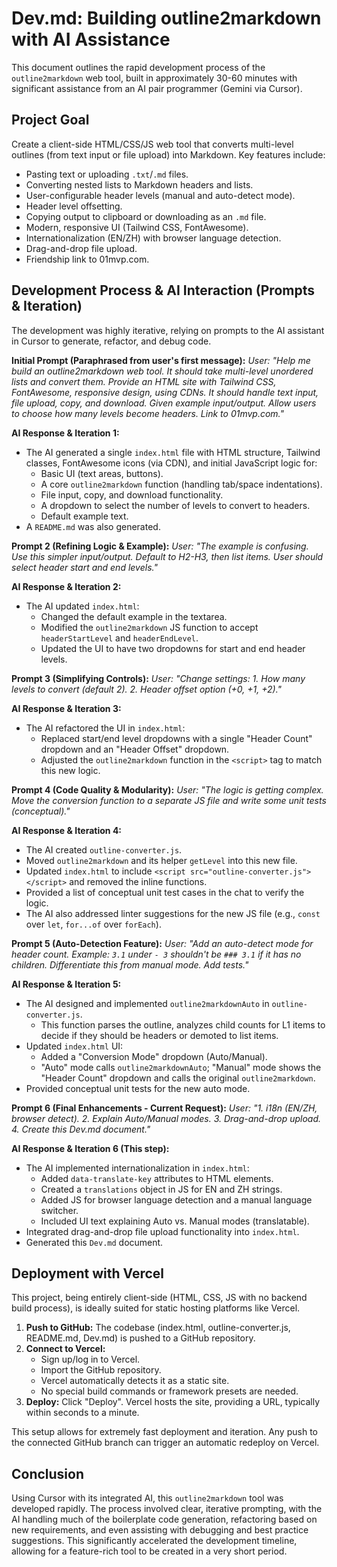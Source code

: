 # Dev.md: Building outline2markdown with AI Assistance

This document outlines the rapid development process of the `outline2markdown` web tool, built in approximately 30-60 minutes with significant assistance from an AI pair programmer (Gemini via Cursor).

## Project Goal

Create a client-side HTML/CSS/JS web tool that converts multi-level outlines (from text input or file upload) into Markdown. Key features include:
-   Pasting text or uploading `.txt`/`.md` files.
-   Converting nested lists to Markdown headers and lists.
-   User-configurable header levels (manual and auto-detect mode).
-   Header level offsetting.
-   Copying output to clipboard or downloading as an `.md` file.
-   Modern, responsive UI (Tailwind CSS, FontAwesome).
-   Internationalization (EN/ZH) with browser language detection.
-   Drag-and-drop file upload.
-   Friendship link to 01mvp.com.

## Development Process & AI Interaction (Prompts & Iteration)

The development was highly iterative, relying on prompts to the AI assistant in Cursor to generate, refactor, and debug code.

**Initial Prompt (Paraphrased from user's first message):**
*User: "Help me build an outline2markdown web tool. It should take multi-level unordered lists and convert them. Provide an HTML site with Tailwind CSS, FontAwesome, responsive design, using CDNs. It should handle text input, file upload, copy, and download. Given example input/output. Allow users to choose how many levels become headers. Link to 01mvp.com."*

**AI Response & Iteration 1:**
-   The AI generated a single `index.html` file with HTML structure, Tailwind classes, FontAwesome icons (via CDN), and initial JavaScript logic for:
    -   Basic UI (text areas, buttons).
    -   A core `outline2markdown` function (handling tab/space indentations).
    -   File input, copy, and download functionality.
    -   A dropdown to select the number of levels to convert to headers.
    -   Default example text.
-   A `README.md` was also generated.

**Prompt 2 (Refining Logic & Example):**
*User: "The example is confusing. Use this simpler input/output. Default to H2-H3, then list items. User should select header start and end levels."*

**AI Response & Iteration 2:**
-   The AI updated `index.html`:
    -   Changed the default example in the textarea.
    -   Modified the `outline2markdown` JS function to accept `headerStartLevel` and `headerEndLevel`.
    -   Updated the UI to have two dropdowns for start and end header levels.

**Prompt 3 (Simplifying Controls):**
*User: "Change settings: 1. How many levels to convert (default 2). 2. Header offset option (+0, +1, +2)."*

**AI Response & Iteration 3:**
-   The AI refactored the UI in `index.html`:
    -   Replaced start/end level dropdowns with a single "Header Count" dropdown and an "Header Offset" dropdown.
    -   Adjusted the `outline2markdown` function in the `<script>` tag to match this new logic.

**Prompt 4 (Code Quality & Modularity):**
*User: "The logic is getting complex. Move the conversion function to a separate JS file and write some unit tests (conceptual)."*

**AI Response & Iteration 4:**
-   The AI created `outline-converter.js`.
-   Moved `outline2markdown` and its helper `getLevel` into this new file.
-   Updated `index.html` to include `<script src="outline-converter.js"></script>` and removed the inline functions.
-   Provided a list of conceptual unit test cases in the chat to verify the logic.
-   The AI also addressed linter suggestions for the new JS file (e.g., `const` over `let`, `for...of` over `forEach`).

**Prompt 5 (Auto-Detection Feature):**
*User: "Add an auto-detect mode for header count. Example: `3.1` under `- 3` shouldn't be `### 3.1` if it has no children. Differentiate this from manual mode. Add tests."*

**AI Response & Iteration 5:**
-   The AI designed and implemented `outline2markdownAuto` in `outline-converter.js`.
    -   This function parses the outline, analyzes child counts for L1 items to decide if they should be headers or demoted to list items.
-   Updated `index.html` UI:
    -   Added a "Conversion Mode" dropdown (Auto/Manual).
    -   "Auto" mode calls `outline2markdownAuto`; "Manual" mode shows the "Header Count" dropdown and calls the original `outline2markdown`.
-   Provided conceptual unit tests for the new auto mode.

**Prompt 6 (Final Enhancements - Current Request):**
*User: "1. i18n (EN/ZH, browser detect). 2. Explain Auto/Manual modes. 3. Drag-and-drop upload. 4. Create this Dev.md document."*

**AI Response & Iteration 6 (This step):**
-   The AI implemented internationalization in `index.html`:
    -   Added `data-translate-key` attributes to HTML elements.
    -   Created a `translations` object in JS for EN and ZH strings.
    -   Added JS for browser language detection and a manual language switcher.
    -   Included UI text explaining Auto vs. Manual modes (translatable).
-   Integrated drag-and-drop file upload functionality into `index.html`.
-   Generated this `Dev.md` document.

## Deployment with Vercel

This project, being entirely client-side (HTML, CSS, JS with no backend build process), is ideally suited for static hosting platforms like Vercel.

1.  **Push to GitHub:** The codebase (index.html, outline-converter.js, README.md, Dev.md) is pushed to a GitHub repository.
2.  **Connect to Vercel:**
    -   Sign up/log in to Vercel.
    -   Import the GitHub repository.
    -   Vercel automatically detects it as a static site.
    -   No special build commands or framework presets are needed.
3.  **Deploy:** Click "Deploy". Vercel hosts the site, providing a URL, typically within seconds to a minute.

This setup allows for extremely fast deployment and iteration. Any push to the connected GitHub branch can trigger an automatic redeploy on Vercel.

## Conclusion

Using Cursor with its integrated AI, this `outline2markdown` tool was developed rapidly. The process involved clear, iterative prompting, with the AI handling much of the boilerplate code generation, refactoring based on new requirements, and even assisting with debugging and best practice suggestions. This significantly accelerated the development timeline, allowing for a feature-rich tool to be created in a very short period. 